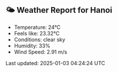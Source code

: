 <!-- WEATHER-START -->
## 🌤 Weather Report for Hanoi

- Temperature: 24°C
- Feels like: 23.32°C
- Conditions: clear sky
- Humidity: 33%
- Wind Speed: 2.91 m/s

Last updated: 2025-01-03 04:24:24 UTC
<!-- WEATHER-END -->
